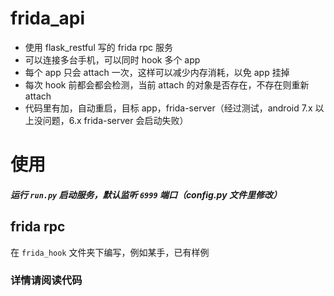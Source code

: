 # frida_api
- 使用 flask_restful 写的 frida rpc 服务
- 可以连接多台手机，可以同时 hook 多个 app
- 每个 app 只会 attach 一次，这样可以减少内存消耗，以免 app 挂掉
- 每次 hook 前都会都会检测，当前 attach 的对象是否存在，不存在则重新 attach
- 代码里有加，自动重启，目标 app，frida-server（经过测试，android 7.x 以上没问题，6.x frida-server 会启动失败）

# 使用
##### 运行 `run.py` 启动服务，默认监听 `6999` 端口（config.py 文件里修改）

## frida rpc
在 `frida_hook` 文件夹下编写，例如某手，已有样例

### 详情请阅读代码
